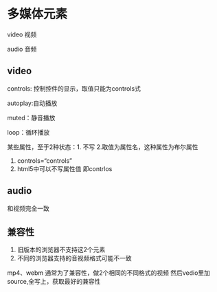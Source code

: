 # 多媒体元素

video 视频

audio 音频

## video

controls: 控制控件的显示，取值只能为controls式

autoplay:自动播放

muted：静音播放

loop：循环播放

某些属性，至于2种状态：1. 不写 2.取值为属性名，这种属性为布尔属性
1. controls=“controls”
2. html5中可以不写属性值 即contrlos

## audio

和视频完全一致

## 兼容性

1. 旧版本的浏览器不支持这2个元素
2. 不同的浏览器支持的音视频格式可能不一致

mp4、webm 通常为了兼容性，做2个相同的不同格式的视频
然后vedio里加source,全写上，获取最好的兼容性